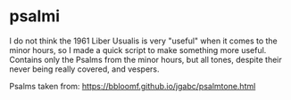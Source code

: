 # psalmi

I do not think the 1961 Liber Usualis is very "useful" when it comes to the minor hours,
so I made a quick script to make something more useful. Contains only the Psalms from
the minor hours, but all tones, despite their never being really covered, and vespers.

Psalms taken from: https://bbloomf.github.io/jgabc/psalmtone.html
